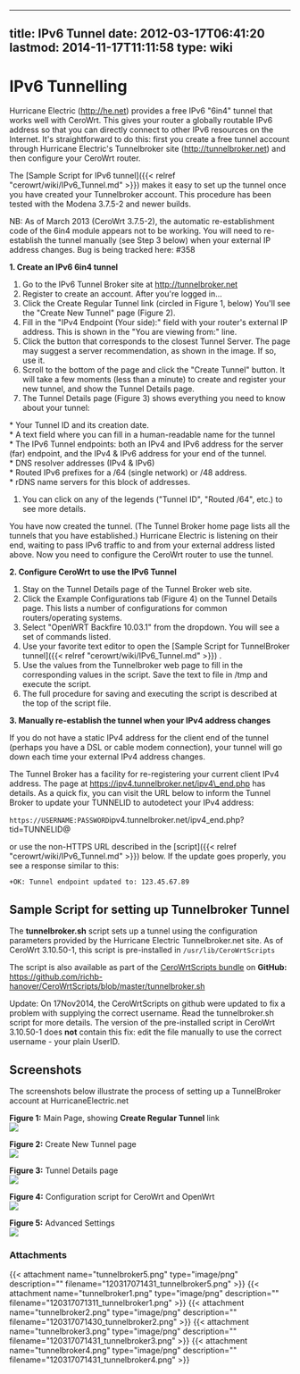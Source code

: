 
---
title: IPv6 Tunnel
date: 2012-03-17T06:41:20
lastmod: 2014-11-17T11:11:58
type: wiki
---
IPv6 Tunnelling
===============

Hurricane Electric (http://he.net) provides a free IPv6 "6in4" tunnel
that works well with CeroWrt. This gives your router a globally routable
IPv6 address so that you can directly connect to other IPv6 resources on
the Internet. It's straightforward to do this: first you create a free
tunnel account through Hurricane Electric's Tunnelbroker site
(http://tunnelbroker.net) and then configure your CeroWrt router.

The
[Sample Script for IPv6 tunnel]({{< relref "cerowrt/wiki/IPv6_Tunnel.md" >}}) makes it easy to set up the tunnel once
you have created your Tunnelbroker account. This procedure has been
tested with the Modena 3.7.5-2 and newer builds.

NB: As of March 2013 (CeroWrt 3.7.5-2), the automatic re-establishment
code of the 6in4 module appears not to be working. You will need to
re-establish the tunnel manually (see Step 3 below) when your external
IP address changes. Bug is being tracked here: \#358

**1. Create an IPv6 6in4 tunnel**

1.  Go to the IPv6 Tunnel Broker site at http://tunnelbroker.net
2.  Register to create an account. After you're logged in...
3.  Click the Create Regular Tunnel link (circled in Figure 1, below)
    You'll see the "Create New Tunnel" page (Figure 2).
4.  Fill in the "IPv4 Endpoint (Your side):" field with your router's
    external IP address. This is shown in the "You are viewing
    from:" line.
5.  Click the button that corresponds to the closest Tunnel Server. The
    page may suggest a server recommendation, as shown in the image. If
    so, use it.
6.  Scroll to the bottom of the page and click the "Create
    Tunnel" button. It will take a few moments (less than a minute) to
    create and register your new tunnel, and show the Tunnel
    Details page.
7.  The Tunnel Details page (Figure 3) shows everything you need to know
    about your tunnel:

\* Your Tunnel ID and its creation date.\
\* A text field where you can fill in a human-readable name for the
tunnel\
\* The IPv6 Tunnel endpoints: both an IPv4 and IPv6 address for the
server (far) endpoint, and the IPv4 & IPv6 address for your end of the
tunnel.\
\* DNS resolver addresses (IPv4 & IPv6)\
\* Routed IPv6 prefixes for a /64 (single network) or /48 address.\
\* rDNS name servers for this block of addresses.

1.  You can click on any of the legends ("Tunnel ID", "Routed
    /64", etc.) to see more details.

You have now created the tunnel. (The Tunnel Broker home page lists all
the tunnels that you have established.) Hurricane Electric is listening
on their end, waiting to pass IPv6 traffic to and from your external
address listed above. Now you need to configure the CeroWrt router to
use the tunnel.

**2. Configure CeroWrt to use the IPv6 Tunnel**

1.  Stay on the Tunnel Details page of the Tunnel Broker web site.
2.  Click the Example Configurations tab (Figure 4) on the Tunnel
    Details page. This lists a number of configurations for common
    routers/operating systems.
3.  Select "OpenWRT Backfire 10.03.1" from the dropdown. You will see a
    set of commands listed.
4.  Use your favorite text editor to open the
    [Sample     Script for TunnelBroker tunnel]({{< relref "cerowrt/wiki/IPv6_Tunnel.md" >}}) .
5.  Use the values from the Tunnelbroker web page to fill in the
    corresponding values in the script. Save the text to file in /tmp
    and execute the script.
6.  The full procedure for saving and executing the script is described
    at the top of the script file.

**3. Manually re-establish the tunnel when your IPv4 address changes**

If you do not have a static IPv4 address for the client end of the
tunnel (perhaps you have a DSL or cable modem connection), your tunnel
will go down each time your external IPv4 address changes.

The Tunnel Broker has a facility for re-registering your current client
IPv4 address. The page at https://ipv4.tunnelbroker.net/ipv4\_end.php
has details. As a quick fix, you can visit the URL below to inform the
Tunnel Broker to update your TUNNELID to autodetect your IPv4 address:

`https://USERNAME:PASSWORD`ipv4.tunnelbroker.net/ipv4\_end.php?tid=TUNNELID@

or use the non-HTTPS URL described in the
[script]({{< relref "cerowrt/wiki/IPv6_Tunnel.md" >}})
below. If the update goes properly, you see a response similar to this:

`+OK: Tunnel endpoint updated to: 123.45.67.89`

Sample Script for setting up Tunnelbroker Tunnel
------------------------------------------------

The **tunnelbroker.sh** script sets up a tunnel using the configuration
parameters provided by the Hurricane Electric Tunnelbroker.net site. As
of CeroWrt 3.10.50-1, this script is pre-installed in
`/usr/lib/CeroWrtScripts`

The script is also available as part of the [CeroWrtScripts
bundle](http://www.bufferbloat.net/projects/cerowrt/wiki/CeroWrtScripts)
on **GitHub:**
https://github.com/richb-hanover/CeroWrtScripts/blob/master/tunnelbroker.sh

Update: On 17Nov2014, the CeroWrtScripts on github were updated to fix a
problem with supplying the correct username. Read the tunnelbroker.sh
script for more details. The version of the pre-installed script in
CeroWrt 3.10.50-1 does **not** contain this fix: edit the file manually
to use the correct username - your plain UserID.

Screenshots
-----------

The screenshots below illustrate the process of setting up a
TunnelBroker account at HurricaneElectric.net

**Figure 1:** Main Page, showing **Create Regular Tunnel** link\
![](tunnelbroker1.png)

**Figure 2:** Create New Tunnel page\
![](tunnelbroker2.png)

**Figure 3:** Tunnel Details page\
![](tunnelbroker3.png)

**Figure 4:** Configuration script for CeroWrt and OpenWrt\
![](tunnelbroker4.png)

**Figure 5:** Advanced Settings\
![](tunnelbroker5.png)

### Attachments
{{< attachment name="tunnelbroker5.png" type="image/png" description="" filename="120317071431_tunnelbroker5.png" >}}
{{< attachment name="tunnelbroker1.png" type="image/png" description="" filename="120317071311_tunnelbroker1.png" >}}
{{< attachment name="tunnelbroker2.png" type="image/png" description="" filename="120317071430_tunnelbroker2.png" >}}
{{< attachment name="tunnelbroker3.png" type="image/png" description="" filename="120317071431_tunnelbroker3.png" >}}
{{< attachment name="tunnelbroker4.png" type="image/png" description="" filename="120317071431_tunnelbroker4.png" >}}
